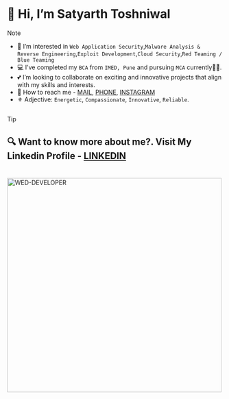 **<h1>:wave: Hi, I’m Satyarth Toshniwal</h1>**

> [!NOTE]
>- :jigsaw: I’m interested in `Web Application Security`,`Malware Analysis & Reverse Engineering`,`Exploit Development`,`Cloud Security`,`Red Teaming / Blue Teaming`
>- :computer: I’ve completed my `BCA` from `IMED, Pune` and pursuing `MCA` currently:student:.
>- :two_hearts: I’m looking to collaborate on exciting and innovative projects that align with my skills and interests.
>- :round_pushpin: How to reach me - [MAIL](satyarthtoshniwal1499@gmail.com), [PHONE](9049920820), [INSTAGRAM](https://www.instagram.com/satyarthtoshniwal) 
>- :fleur_de_lis: Adjective: `Energetic`, `Compassionate`, `Innovative`, `Reliable`.
##
> [!TIP]
**<h2>:mag: Want to know more about me?. Visit My Linkedin Profile - [LINKEDIN](www.linkedin.com/in/satyarth-toshniwal)</h2>**
#
<picture>
 <img alt="WED-DEVELOPER" src="https://github.com/user-attachments/assets/3c23a944-9792-4b04-b3c7-881f0311f9c5" height="500" width="500" >
</picture>

